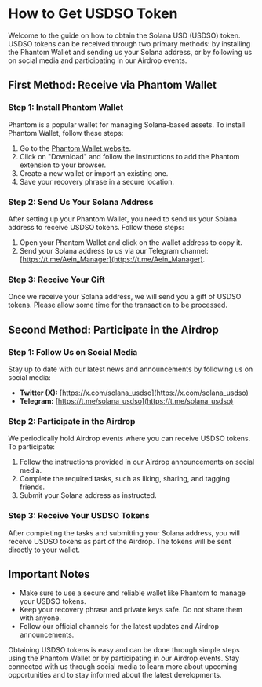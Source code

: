 # How to Get USDSO Token

Welcome to the guide on how to obtain the Solana USD (USDSO) token. USDSO tokens can be received through two primary methods: by installing the Phantom Wallet and sending us your Solana address, or by following us on social media and participating in our Airdrop events.

## First Method: Receive via Phantom Wallet

### Step 1: Install Phantom Wallet
Phantom is a popular wallet for managing Solana-based assets. To install Phantom Wallet, follow these steps:
1. Go to the [Phantom Wallet website](https://phantom.app).
2. Click on "Download" and follow the instructions to add the Phantom extension to your browser.
3. Create a new wallet or import an existing one.
4. Save your recovery phrase in a secure location.

### Step 2: Send Us Your Solana Address
After setting up your Phantom Wallet, you need to send us your Solana address to receive USDSO tokens. Follow these steps:
1. Open your Phantom Wallet and click on the wallet address to copy it.
2. Send your Solana address to us via our Telegram channel: [https://t.me/Aein_Manager](https://t.me/Aein_Manager).

### Step 3: Receive Your Gift
Once we receive your Solana address, we will send you a gift of USDSO tokens. Please allow some time for the transaction to be processed.

## Second Method: Participate in the Airdrop

### Step 1: Follow Us on Social Media
Stay up to date with our latest news and announcements by following us on social media:
- **Twitter (X):** [https://x.com/solana_usdso](https://x.com/solana_usdso)
- **Telegram:** [https://t.me/solana_usdso](https://t.me/solana_usdso)

### Step 2: Participate in the Airdrop
We periodically hold Airdrop events where you can receive USDSO tokens. To participate:
1. Follow the instructions provided in our Airdrop announcements on social media.
2. Complete the required tasks, such as liking, sharing, and tagging friends.
3. Submit your Solana address as instructed.

### Step 3: Receive Your USDSO Tokens
After completing the tasks and submitting your Solana address, you will receive USDSO tokens as part of the Airdrop. The tokens will be sent directly to your wallet.

## Important Notes
- Make sure to use a secure and reliable wallet like Phantom to manage your USDSO tokens.
- Keep your recovery phrase and private keys safe. Do not share them with anyone.
- Follow our official channels for the latest updates and Airdrop announcements.

Obtaining USDSO tokens is easy and can be done through simple steps using the Phantom Wallet or by participating in our Airdrop events. Stay connected with us through social media to learn more about upcoming opportunities and to stay informed about the latest developments.
